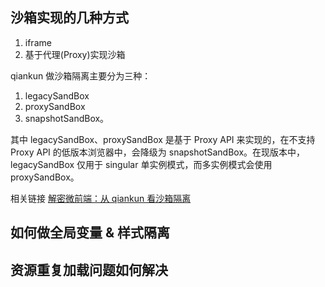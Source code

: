 ## 沙箱实现的几种方式

1. iframe
2. 基于代理(Proxy)实现沙箱

qiankun 做沙箱隔离主要分为三种：

1. legacySandBox
2. proxySandBox
3. snapshotSandBox。

其中 legacySandBox、proxySandBox 是基于 Proxy API 来实现的，在不支持 Proxy API 的低版本浏览器中，会降级为 snapshotSandBox。在现版本中，legacySandBox 仅用于 singular 单实例模式，而多实例模式会使用 proxySandBox。

相关链接 [解密微前端：从 qiankun 看沙箱隔离](https://segmentfault.com/a/1190000038219823)

## 如何做全局变量 & 样式隔离

## 资源重复加载问题如何解决
